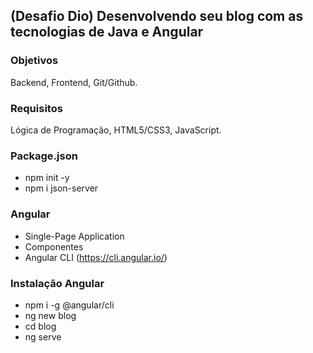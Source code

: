 ## (Desafio Dio) Desenvolvendo seu blog com as tecnologias de Java e Angular

### Objetivos

Backend, Frontend, Git/Github.

### Requisitos

Lógica de Programação, HTML5/CSS3, JavaScript.

### Package.json

- npm init -y
- npm i json-server

### Angular

- Single-Page Application
- Componentes
- Angular CLI (https://cli.angular.io/)

### Instalação Angular

- npm i -g @angular/cli
- ng new blog
- cd blog
- ng serve
